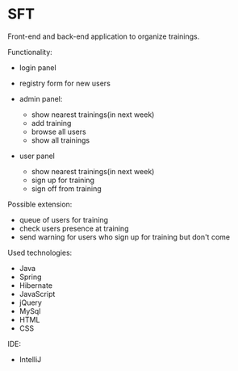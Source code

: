 # SFT

Front-end and back-end application to organize trainings.

Functionality:
 - login panel
 - registry form for new users
 - admin panel:

	- show nearest trainings(in next week)
	- add training
	- browse all users
	- show all trainings

 - user panel

	- show nearest trainings(in next week)
	- sign up for training
	- sign off from training

Possible extension:
 - queue of users for training
 - check users presence at training 
 - send warning for users who sign up for training but don't come

Used technologies:
 - Java
 - Spring
 - Hibernate
 - JavaScript
 - jQuery
 - MySql
 - HTML
 - CSS

IDE:
 - IntelliJ
